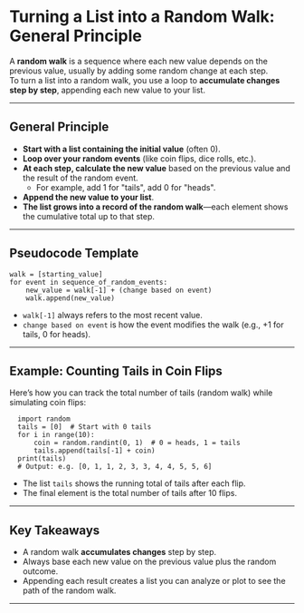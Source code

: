 # Turning a List into a Random Walk: General Principle

A **random walk** is a sequence where each new value depends on the previous value, usually by adding some random change at each step.  
To turn a list into a random walk, you use a loop to **accumulate changes step by step**, appending each new value to your list.

---

## General Principle

- **Start with a list containing the initial value** (often 0).
- **Loop over your random events** (like coin flips, dice rolls, etc.).
- **At each step, calculate the new value** based on the previous value and the result of the random event.
    - For example, add 1 for "tails", add 0 for "heads".
- **Append the new value to your list**.
- **The list grows into a record of the random walk**—each element shows the cumulative total up to that step.

---

## Pseudocode Template

    walk = [starting_value]
    for event in sequence_of_random_events:
        new_value = walk[-1] + (change based on event)
        walk.append(new_value)

- `walk[-1]` always refers to the most recent value.
- `change based on event` is how the event modifies the walk (e.g., +1 for tails, 0 for heads).

---

## Example: Counting Tails in Coin Flips

Here’s how you can track the total number of tails (random walk) while simulating coin flips:

      import random
      tails = [0]  # Start with 0 tails
      for i in range(10):
          coin = random.randint(0, 1)  # 0 = heads, 1 = tails
          tails.append(tails[-1] + coin)
      print(tails)
      # Output: e.g. [0, 1, 1, 2, 3, 3, 4, 4, 5, 5, 6]

- The list `tails` shows the running total of tails after each flip.
- The final element is the total number of tails after 10 flips.

---

## Key Takeaways

- A random walk **accumulates changes** step by step.
- Always base each new value on the previous value plus the random outcome.
- Appending each result creates a list you can analyze or plot to see the path of the random walk.

---
